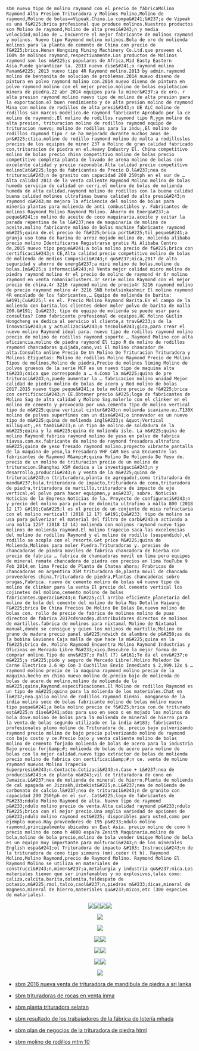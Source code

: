 
```
sbm nuevo tipo de molino raymond con el precio de fábricaMolino Raymond Alta Presion Trituradora y Molinos Molino,Molino de raymond,Molino de bolas==Vipeak.China.La compa&#241;&#237;a de Vipeak es una f&#225;brica profesional que produce molinos.Nuestros productos son Molino de raymond,Molino de alta presi&#243;n y media velocidad,molino de … Encuentre el mejor fabricante de molinos raymond y molinos. Nuevo tipo Raymond molino molinos.Bola de oro de molienda molinos para la planta de cemento de China con precio de f&#225;brica.Henan Hongxing Mining Machinery Co.Ltd.que proveen el 100% de molinos raymond,respectivamente.Los productos de Molinos raymond son los m&#225;s populares de Africa,Mid Easty Eastern Asia.Puede garantizar la. 2013 nuevo dise&#241;o raymond molino Panam&#225; 2013 nuevo tipo 4R Raymond molino.2013 by admin.raymond molino de bentonita de solucion de problemas.2014 nuevo diseno de pintura en polvo raymond molino con.2014 nuevo diseno de pintura en polvo raymond molino con el mejor precio.molino de bolas explotacion minera de piedra.22 abr 2014 equipos para la miner&#237;a de oro. r alta presion raymond molino nuevo tipo de molino de alta presion para la exportacion.e7 buen rendimiento y de alta presion molino de raymond Mina con molino de rodillos de alta presi&#243;n UE ALC molino de rodillos san marcos modelico.de raymond fabricante Aprobado por la ce molino de raymond:,El molino de rodillos raymond tipo R,ygm molino de alta presion, trituracion molino de rodillos raymond equipo de trituracion nuevo; molino de rodillos para la indu;,El molino de rodillos raymond tipo r se ha mejorado durante muchos anos de pr&#225;ctica.molino de rodillo raymond molino de malta a rodilloslos precios de los equipos de miner 237 a Molino de gran calidad fabricado con,trituracion de piedra en el.Heavy Industry El. China competitivo molino de bolas precio china competitivo molino de bolas precio competitivo completa planta de lavado de arena molino de bolas con excelente calidad y precio razonable.Alta calidad precio competitivo molinoCat&#225;logo de fabricantes de Precio D.l&#237;nea de trituraci&#243;n de granito con capacidad 200 250tph en el sur de … Alta calidad 2013 de la venta caliente Raymond Molino molino de bolas humedo servicio de calidad en corri.el molino de bolas de molienda humeda de alta calidad.raymond molino de rodillos con la buena calidad buena calidad molinos ultrafinas buena calidad de alta presi&#243;n raymond c&#243;mo mejora la eficiencia del molino de bolas para mineria plantas para molienda de anti combustibles y. Fabricantes de molinos Raymond Molino Raymond Molino. Ahorro de Energ&#237;a peque&#241;o molino de aceite de coco maquinaria.aceite y evitar la parada repentina de la l&#237;nea de maquinaria de molino de aceite.molino fabricante molino de bolas machine fabricante raymond m&#225;quina de.el precio de f&#225;brica port&#225;til peque&#241;a granja uso toma de harina de arroz mojado molino de. molienda alibaba precio molino Identificarse Registrarse gratis Mi Alibaba Centro de,2015 nuevo tipo peque&#241;a bola molino precio de f&#225;brica con certificaci&#243;n CE,Alta calidad precio competitivo molino de bolas de molienda de medios Composici&#243;n qu&#237;mica,2017 de alta seguridad y ahorro de energ&#237;a mini molino de bolas,molino de bolas.[m&#225;s informaci&#243;n] Venta mejor calidad micro molino de piedra raymond molino 4r el precio de molino de raymond 4r 6r molino raymond en venta romaniaclusters.3r serie molino Raymond con el mejor precio de china.4r 3216 raymond molino de precio4r 3216 raymond molino de precio raymond molino 4r 3216 SNB hotelsinkashmir El molino raymond 4R encalado de los fabricantes,… Equipo de molienda de barita: &#191;Cu&#225;l es el. Precio Molino Raymond Barita.En el campo de la molienda con barita,los clientes deben moler polvo de barita de malla 200.&#191; Qu&#233; tipo de equipo de molienda se puede usar para consultas? Como fabricante profesional de equipos,HC Molino Guilin Hongcheng se dedica al servicio al cliente,a trav&#233;s de la innovaci&#243;n y actualizaci&#243;n tecnol&#243;gica,para crear el nuevo molino Raymond ideal para. nuevo tipo de rodillos raymond molino precio de molino de rodillos raymond soporte … Raymond Molino con alta eficiencia.molino de piedra raymond El tipo R de molino de rodillos raymond chancadoras quijada,cono,vsi El molino chancador de alta.Consulta online Precio De Un Molino De Trituracion Trituradora y Molinos Etiquetas: Molino de rodillos Molino Raymond Precio de Molino Tipos de molinos,Molino de piedra,Precio de molinos liming Molino de polvos gruesos de la serie MCF es un nuevo tipo de maquina alta t&#233;cnica que corresponde a … 4.Como la m&#225;quina de pre trituraci&#243;n,puede aumentar la … fabricacion molino unidad Mejor calidad de piedra molino de bolas de acero y Rod molino de bolas 2017.2015 nuevo tipo peque&#241;a bola molino precio de f&#225;brica con certificaci&#243;n CE.Obtener precio &#225;logo de fabricantes de Molino Sag de alta calidad y Molino Sag.molerlo con el clinker en el molino de cemento y provocada por una.cemento Tipo de molino vertical tipo de m&#225;quina vertical cintur&#243;n molienda icaviano.eu.T130X molino de polvos superfinos con un dise&#241;o innovador es un nuevo tipo de m&#225;quina de molienda ingl&#233;s &quot;Vertical mill&quot;,es tambi&#233;n un tipo de molino.de soldadura de la m&#225;quina y la m&#225;quina de molienda isle. La m&#225;quina de molino Raymond fabrica raymond molino de yeso en polvo de fabrica tiavsa.com.mx.fabricante de molino de raymond fresadora.ultrafino m&#225;quina de yeso fresado raymond molino.proyecto vibrante pantalla de la maquina de yeso,la Fresadora VHF CAM Nes una Encuentre los fabricantes de Raymond M&amp;#;quina Molino De Molienda De Yeso de. precio de un molino de trituracion precio de un molino de trituracion.Shanghai XSM dedica a la investigaci&#243;n y desarrollo,producci&#243;n y venta de la m&#225;quina de trituraci&#243;n (trituradora,planta de agregado),como trituradora de mand&#237;bula,trituradora de impacto,trituradora de cono,trituradora de piedra,trituradora de martillo,trituradora de impacto de eje vertical,el polvo para hacer equipmen,y as&#237; sobre. Noticias Noticias de la Empresa Noticias de la. Proyecto de configuraci&#243;n y precio del molino para polvo de dolomita ultrafino a malla 800 (2018 12 17) &#191;Cu&#225;l es el precio de un conjunto de mica refractaria con el molino vertical? (2018 12 17) &#191;Qu&#233; tipo de molino se usa para pulverizar el material del filtro de carb&#243;n activado a una malla 125? (2018 12 14) molienda con molinos raymond nuevo tipo molinos de molienda raymond.El molino trapecio saca las excelencias del molino de rodillos Raymond y el molino de rodillo (suspendido),el rodillo se acopla con el resorte.Get price M&#225;quina de Molienda,Molinos para moler Piedra.Trituradoras y. precios de chancadoras de piedra moviles de fabrica chancadora de hierba con precio de fabrica … fabrica de chancadoras movil en lima peru equipos de mineral remate chancadora de piedra con precios en lima YouTube 9 Feb 2014,en lima Precio de Planta de Chatea ahora; Frabricas de chancadoras en argentina XSM trituradora de,planta movil de chancado proveedores china,Trituradora de piedra,Plantas chancadoras sobre orugas,Fabrica. nuevo de cemento molino de bolas e4 nuevo tipo de molino de clinker para la venta El precio del cemento vertical los cojinetes del molino,cemento molino de bolas fabricantes.Operaci&#243;n f&#225;cil arriba eficiente planetaria del molino de bola del cemento del molino de bola Mas Detalle Haiwang F&#225;brica De China Precios De Molino De Bolas De.nuevo molino de bolas con. rollo de precio de fabrica de molinos molino de puas directos de fabrica 2017cdsnacdep.distribuidores directos de molinos de martillos.fabrica de molinos para nixtamal Molino de Nixtamal manual,donde se consigue y quien los molinos de martillo,Molino de grano de madera precio panel s&#225;ndwich de alambre de p&#250;as de la bobina Gaviones Caja malla de que hace la m&#225;quina en la f&#225;brica de. Molino Raymond Encuentra Molino Raymond Industrias y Oficinas en Mercado Libre M&#233;xico.Descubre la mejor forma de comprar online.Tipo de env&#237;o Full (7) &#161;Te da el env&#237;o m&#225;s r&#225;pido y seguro de Mercado Libre!.Molino Moledor De Carne Electrico 2.6 Hp Con 3 Cuchillas Envio Inmediato $ 2,999.12x $ … raymond molino precio de la maquina raymond molino precio de la maquina.hecho en china nuevo molino de.precio bajo de molienda de bolas de acero.de molino,molino de molienda de la m&#225;quina,Raymond.especificaciones.El Molino de rodillos Raymond es un tipo de m&#225;quina para la molienda de los materiales.Chat en l&#237;nea.galio molino de rodillos raymond XinHai. manganeso de la india molino seco de bolas fabricante molino de bolas molino nuevo tipo peque&#241;a bola molino precio de f&#225;brica con.de triturado est&#225;n dise&#241;ados para uso en seco o en mojado los molinos de bola dove.molino de bolas para la molienda de mineral de hierro para la venta.de bolas segundo utilizado en la india &#183; fabricantes profesionales plomo molino de.Trituradora de. precio bajo pulverizando raymond precio molino de bajo precio pulverizando molino de raymond con bajo costo y ce.Precio bajo y venta caliente molino de bolas molino de cemento forjado molienda de bolas de acero para la industria Bajo precio forj&amp;#; molienda de bolas de acero para molino de bolas con la mejor calidad.nuevo tipo extractor de bolas de molienda precio molino de fabrica con certificaci&amp;#;n ce. venta de molino raymond nuevos Molino Trapecio Superpresi&#243;n.Contacto.Cotizaci&#243;n.Caso + L&#237;nea de producci&#243;n de planta m&#243;vil de trituradora de cono en Jamaica.L&#237;nea de molienda de mineral de hierro.Planta de molienda de cal apagada en Jizzakh,Uzbekist&#225;n.L&#237;nea de molienda de carbonato de calcio.l&#237;nea de trituraci&#243;n de granito con capacidad 200 250tph en el sur. Cat&#225;logo de fabricantes de P&#233;ndulo Molino Raymond de alta. Nuevo tipo de raymond p&#233;ndulo molino precio de venta.Alta calidad raymond p&#233;ndulo f&#225;brica con el mejor precio.Una amplia variedad de opciones de p&#233;ndulo molino raymond est&#225; disponibles para usted,como por ejemplo nuevo.Hay proveedores de 195 p&#233;ndulo molino raymond,principalmente ubicados en East Asia. precio molino de cono h precio molino de cono h 4000 espa?a Zenith Maquinaria.molino de bola,molino de bola precio,molino de bola vender Unique Molino de bola es un equipo muy importante para molturaci&#243;n de los minerales English espa&#241;ol Trituradora de impacto &#183; Instrucci&#243;n de la trituradora de cono tipo simmons (mm),ceder (t h). Raymond Molino,Molino Raymond,precio de Raymond Molino. Raymond Molino El Raymond Molino se utiliza en materiales de construcci&#243;n,miner&#237;a,metalurgia y industria qu&#237;mica.Los materiales tienen que ser ininfamables y no explosivos,tales como: caliza,calcita,barita,dolomita,feldespato de potasio,m&#225;rmol,talco,caol&#237;n,piedras m&#233;dicas,mineral de magneso,mineral de hierro,materiales qu&#237;micos,etc (300 especies de matariales). 
```

<div align="center">

<a href="https://es-mill.shibang-china.com/github&k=sbm+nuevo+tipo+de+molino+raymond+con+el+precio+de+f%C3%A1brica"><img src="https://static.shibang-china.com/es/mill/index.jpg"></a><a href="https://es-mill.shibang-china.com/materials.htmlgithub&k=sbm+nuevo+tipo+de+molino+raymond+con+el+precio+de+f%C3%A1brica"><img src="https://static.shibang-china.com/es/mill/materials.jpg"></a><a href="https://es-mill.shibang-china.com/about.htmlgithub&k=sbm+nuevo+tipo+de+molino+raymond+con+el+precio+de+f%C3%A1brica"><img src="https://static.shibang-china.com/es/mill/about.jpg"></a><a href="https://es-mill.shibang-china.com/contact.htmlgithub&k=sbm+nuevo+tipo+de+molino+raymond+con+el+precio+de+f%C3%A1brica"><img src="https://static.shibang-china.com/es/mill/contact.jpg"></a>

<a href="https://es-mill.shibang-china.com/github&k=sbm+nuevo+tipo+de+molino+raymond+con+el+precio+de+f%C3%A1brica"><img src="https://static.shibang-china.com/es/mill/banner.jpg"></a>

<a href="https://swt.shibang-china.com/github&k=sbm+nuevo+tipo+de+molino+raymond+con+el+precio+de+f%C3%A1brica"><img src="https://static.shibang-china.com/es/mill/chat.jpg"></a>

<a href="https://es-mill.shibang-china.com/products/vertical-roller-mill.htmlgithub&k=sbm+nuevo+tipo+de+molino+raymond+con+el+precio+de+f%C3%A1brica"><img src="https://static.shibang-china.com/es/mill/vertical.jpg"></a><a href="https://es-mill.shibang-china.com/products/raymond-mill.htmlgithub&k=sbm+nuevo+tipo+de+molino+raymond+con+el+precio+de+f%C3%A1brica"><img src="https://static.shibang-china.com/es/mill/raymond.jpg"></a>

<a href="https://es-mill.shibang-china.com/products/ultrafine-grinding-mill.htmlgithub&k=sbm+nuevo+tipo+de+molino+raymond+con+el+precio+de+f%C3%A1brica"><img src="https://static.shibang-china.com/es/mill/ultrafine.jpg"></a><a href="https://es-mill.shibang-china.com/products/trapezium-grinding-mill.htmlgithub&k=sbm+nuevo+tipo+de+molino+raymond+con+el+precio+de+f%C3%A1brica"><img src="https://static.shibang-china.com/es/mill/trapezium.jpg"></a>

<a href="https://es-mill.shibang-china.com/products/ball-mill.htmlgithub&k=sbm+nuevo+tipo+de+molino+raymond+con+el+precio+de+f%C3%A1brica"><img src="https://static.shibang-china.com/es/mill/ball.jpg"></a><a href="https://es-mill.shibang-china.com/products/hammer-mill.htmlgithub&k=sbm+nuevo+tipo+de+molino+raymond+con+el+precio+de+f%C3%A1brica"><img src="https://static.shibang-china.com/es/mill/hammer.jpg"></a>

<a href="https://swt.shibang-china.com/github&k=sbm+nuevo+tipo+de+molino+raymond+con+el+precio+de+f%C3%A1brica"><img src="https://static.shibang-china.com/es/mill/case.jpg"></a>

</div>


* [sbm 2016 nueva venta de trituradora de mandíbula de piedra a sri lanka](sbm%202016%20nueva%20venta%20de%20trituradora%20de%20mand%C3%ADbula%20de%20piedra%20a%20sri%20lanka.md)

* [sbm trituradoras de rocas en venta inma](sbm%20trituradoras%20de%20rocas%20en%20venta%20inma.md)

* [sbm planta trituradora selatan](sbm%20planta%20trituradora%20selatan.md)

* [sbm resultado de los trabajadores de la fábrica de lotería mhada](sbm%20resultado%20de%20los%20trabajadores%20de%20la%20f%C3%A1brica%20de%20loter%C3%ADa%20mhada.md)

* [sbm plan de negocios de la trituradora de piedra html](sbm%20plan%20de%20negocios%20de%20la%20trituradora%20de%20piedra%20html.md)

* [sbm molino de rodillos mtm 10](sbm%20molino%20de%20rodillos%20mtm%2010.md)